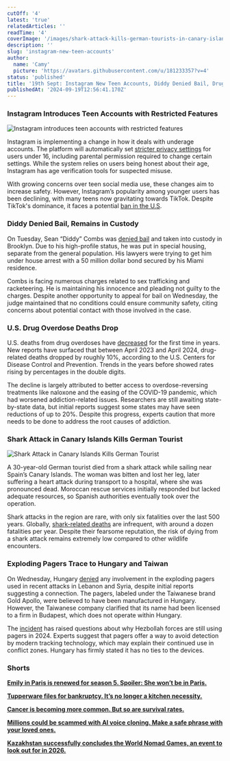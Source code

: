 ```yaml
---
cutOff: '4'
latest: 'true'
relatedArticles: ''
readTime: '4'
coverImage: '/images/shark-attack-kills-german-tourists-in-canary-islands-MxMz.jpg'
description: ''
slug: 'instagram-new-teen-accounts'
author:
  name: 'Camy'
  picture: 'https://avatars.githubusercontent.com/u/181233357?v=4'
status: 'published'
title: '19th Sept: Instagram New Teen Accounts, Diddy Denied Bail, Drug Overdoses Drop'
publishedAt: '2024-09-19T12:56:41.170Z'
---
```


### Instagram Introduces Teen Accounts with Restricted Features

![Instagram introduces teen accounts with restricted features](/images/instagram-introduces-teen-accounts-with-restricted-features-QzMz.jpg)

Instagram is implementing a change in how it deals with underage accounts. The platform will automatically set [stricter privacy settings](https://www.npr.org/2024/09/17/g-s1-23181/instagram-teen-accounts-private-meta-child-safety) for users under 16, including parental permission required to change certain settings. While the system relies on users being honest about their age, Instagram has age verification tools for suspected misuse.

With growing concerns over teen social media use, these changes aim to increase safety. However, Instagram’s popularity among younger users has been declining, with many teens now gravitating towards TikTok. Despite TikTok's dominance, it faces a potential [ban in the U.S](https://www.bbc.com/news/technology-53476117).

### Diddy Denied Bail, Remains in Custody

On Tuesday, Sean “Diddy” Combs was [denied bail](https://www.bbc.com/news/articles/c5y3x50jy15o) and taken into custody in Brooklyn. Due to his high-profile status, he was put in special housing, separate from the general population. His lawyers were trying to get him under house arrest with a 50 million dollar bond secured by his Miami residence. 

Combs is facing numerous charges related to sex trafficking and racketeering. He is maintaining his innocence and pleading not guilty to the charges. Despite another opportunity to appeal for bail on Wednesday, the judge maintained that no conditions could ensure community safety, citing concerns about potential contact with those involved in the case.

### U.S. Drug Overdose Deaths Drop

U.S. deaths from drug overdoses have [decreased](https://www.cdc.gov/nchs/nvss/vsrr/drug-overdose-data.htm) for the first time in years. New reports have surfaced that between April 2023 and April 2024, drug-related deaths dropped by roughly 10%, according to the U.S. Centers for Disease Control and Prevention. Trends in the years before showed rates rising by percentages in the double digits. 

The decline is largely attributed to better access to overdose-reversing treatments like naloxone and the easing of the COVID-19 pandemic, which had worsened addiction-related issues. Researchers are still awaiting state-by-state data, but initial reports suggest some states may have seen reductions of up to 20%. Despite this progress, experts caution that more needs to be done to address the root causes of addiction.

### Shark Attack in Canary Islands Kills German Tourist

![Shark Attack in Canary Islands Kills German Tourist](/images/shark-attack-kills-german-tourists-in-canary-islands-kwNz.jpg)

A 30-year-old German tourist died from a shark attack while sailing near Spain’s Canary Islands. The woman was bitten and lost her leg, later suffering a heart attack during transport to a hospital, where she was pronounced dead. Moroccan rescue services initially responded but lacked adequate resources, so Spanish authorities eventually took over the operation.

Shark attacks in the region are rare, with only six fatalities over the last 500 years. Globally, [shark-related deaths](https://www.floridamuseum.ufl.edu/shark-attacks/yearly-worldwide-summary/) are infrequent, with around a dozen fatalities per year. Despite their fearsome reputation, the risk of dying from a shark attack remains extremely low compared to other wildlife encounters.

### Exploding Pagers Trace to Hungary and Taiwan

On Wednesday, Hungary [denied](https://www.politico.eu/article/hungary-exploding-pages-never-country-hezbollah-viktor-orban/) any involvement in the exploding pagers used in recent attacks in Lebanon and Syria, despite initial reports suggesting a connection. The pagers, labeled under the Taiwanese brand Gold Apollo, were believed to have been manufactured in Hungary. However, the Taiwanese company clarified that its name had been licensed to a firm in Budapest, which does not operate within Hungary.

The [incident](https://www.bbc.com/news/articles/cz04m913m49o) has raised questions about why Hezbollah forces are still using pagers in 2024. Experts suggest that pagers offer a way to avoid detection by modern tracking technology, which may explain their continued use in conflict zones. Hungary has firmly stated it has no ties to the devices.

### Shorts 

[**Emily in Paris is renewed for season 5. Spoiler: She won’t be in Paris.**](https://www.netflix.com/tudum/articles/emily-in-paris-season-5-cast-release-date-news) 

[**Tupperware files for bankruptcy. It’s no longer a kitchen necessity.**](https://www.npr.org/2024/09/18/nx-s1-5115873/tupperware-bankruptcy) 

[**Cancer is becoming more common. But so are survival rates.**](https://www.npr.org/sections/shots-health-news/2024/09/18/nx-s1-5076874/report-cancer-diagnoses-survival-young-adults)

[**Millions could be scammed with AI voice cloning. Make a safe phrase with your loved ones.**](https://edition.cnn.com/2024/09/18/tech/ai-voice-cloning-scam-warning/index.html)

[**Kazakhstan successfully concludes the World Nomad Games, an event to look out for in 2026.**](https://www.bbc.com/travel/article/20240912-world-nomad-games-the-spectacular-olympics-of-central-asia)